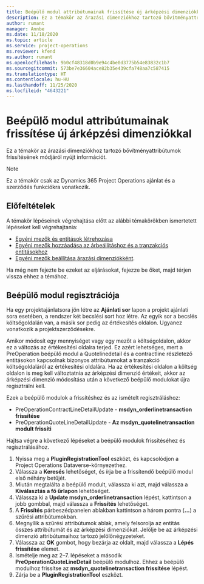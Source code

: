 ```yaml
---
title: Beépülő modul attribútumainak frissítése új árképzési dimenziókkal
description: Ez a témakör az árazási dimenziókhoz tartozó bővítményattribútumok frissítésének módjáról nyújt információt.
author: rumant
manager: Annbe
ms.date: 11/18/2020
ms.topic: article
ms.service: project-operations
ms.reviewer: kfend
ms.author: rumant
ms.openlocfilehash: 9b0cf48318d0b9e94c4be0d3775b54e83832c1b7
ms.sourcegitcommit: 573be7e36604ace82b35e439cfa748aa7c587415
ms.translationtype: HT
ms.contentlocale: hu-HU
ms.lasthandoff: 11/25/2020
ms.locfileid: "4643221"
---
```

# <a name="update-plug-in-attributes-with-new-pricing-dimensions"></a>Beépülő modul attribútumainak frissítése új árképzési dimenziókkal

Ez a témakör az árazási dimenziókhoz tartozó bővítményattribútumok frissítésének módjáról nyújt információt.

> [!NOTE]
> Ez a témakör csak az Dynamics 365 Project Operations ajánlat és a szerződés funkciókra vonatkozik.

## <a name="prerequisites"></a>Előfeltételek
A témakör lépéseinek végrehajtása előtt az alábbi témakörökben ismertetett lépéseket kell végrehajtania:

  - [Egyéni mezők és entitások létrehozása](create-custom-fields-entities-pricing-dimensions.md) 
  - [Egyéni mezők hozzáadása az árbeállításhoz és a tranzakciós entitásokhoz ](add-custom-fields-price-setup-transactional-entities.md)
  - [Egyéni mezők beállítása árazási dimenziókként](set-up-custom-fields-pricing-dimensions.md). 
  
Ha még nem fejezte be ezeket az eljárásokat, fejezze be őket, majd térjen vissza ehhez a témához.

## <a name="register-a-plug-in"></a>Beépülő modul regisztrációja
Ha egy projektajánlatsora jön létre az **Ajánlati sor** lapon a projekt ajánlati sora esetében, a rendszer két becslési sort hoz létre. Az egyik sor a becslés költségoldalán van, a másik sor pedig az értékesítés oldalon. Ugyanez vonatkozik a projektszerződésekre.

Amikor módosít egy mennyiséget vagy egy mezőt a költségoldalon, akkor ez a változás az értékesítési oldalra terjed. Ez azért lehetséges, mert a PreOperation beépülő modul a Quotelinedetail és a contractline részletező entitásokon kapcsolnak bizonyos attribútumokat a tranzakció költségoldaláról az értékesítési oldalára. Ha az értékesítési oldalon a költség oldalon is meg kell változtatnia az árképzési dimenzió értékeit, akkor az árképzési dimenzió módosítása után a következő beépülő modulokat újra regisztrálni kell.

Ezek a beépülő modulok a frissítéshez és az ismételt regisztráláshoz:

- PreOperationContractLineDetailUpdate - **msdyn_orderlinetransaction frissítése**
- PreOperationQuoteLineDetailUpdate - **Az msdyn_quotelinetransaction modult frissíti**

Hajtsa végre a következő lépéseket a beépülő modulok frissítéséhez és regisztrálásához.

1. Nyissa meg a **PluginRegistrationTool** eszközt, és kapcsolódjon a Project Operations Dataverse-környezethez.
2. Válassza a **Keresés** lehetőséget, és írja be a frissítendő beépülő modul első néhány betűjét.
3. Miután megtalálta a beépülő modult, válassza ki azt, majd válassza a **Kiválasztás a fő űrlapon** lehetőséget.
4. Válassza ki a **Update msdyn_orderlinetransaction** lépést, kattintson a jobb gombbal, majd válassza a **Frissítés** lehetőséget.
5. A **Frissítés** párbeszédpanelen ablakban kattintson a három pontra (**...**) a szűrési attribútumokban.
6. Megnyílik a szűrési attribútumok ablak, amely felsorolja az entitás összes attribútumát és az árképzési dimenziókat. Jelölje be az árképzési dimenzió attribútumaihoz tartozó jelölőnégyzeteket.
7. Válassza az **OK** gombot, hogy bezárja az oldalt, majd válassza a **Lépés frissítése** elemet.
8. Ismételje meg az 2–7. lépéseket a második **PreOperationQuoteLineDetail** beépülő modulhoz. Ehhez a beépülő modulhoz frissítse az **msdyn_quotelinetransaction frissítése** lépést.
9. Zárja be a **PluginRegistrationTool** eszközt.
